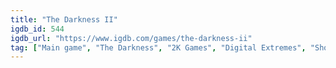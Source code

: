 ```yaml
---
title: "The Darkness II"
igdb_id: 544
igdb_url: "https://www.igdb.com/games/the-darkness-ii"
tag: ["Main game", "The Darkness", "2K Games", "Digital Extremes", "Shooter", "Single player", "Co-operative", "First person", "Action", "Horror", "Survival"]
---
```


